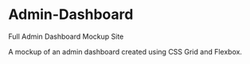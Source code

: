 # Admin-Dashboard
Full Admin Dashboard Mockup Site

A mockup of an admin dashboard created using CSS Grid and Flexbox. 